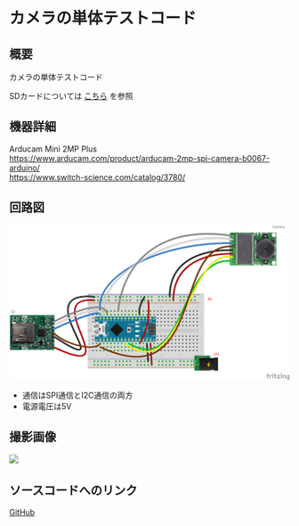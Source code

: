 # カメラの単体テストコード
## 概要
カメラの単体テストコード

SDカードについては
[こちら](../Test_SD)
を参照


## 機器詳細
Arducam Mini 2MP Plus  
https://www.arducam.com/product/arducam-2mp-spi-camera-b0067-arduino/  
https://www.switch-science.com/catalog/3780/


## 回路図
![](../../Schematic/PNG/Camera2_SD.png)

+ 通信はSPI通信とI2C通信の両方
+ 電源電圧は5V

## 撮影画像
![](./D004_001.JPG)

## ソースコードへのリンク
[GitHub](https://github.com/meltingrabbit/CanSatForHighSchoolStudents/tree/master/Arduino/Test_Camera2)

